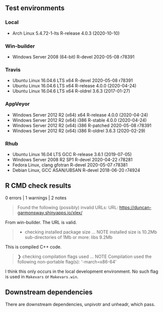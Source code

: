 ## Test environments

### Local
* Arch Linux 5.4.72-1-lts            R-release 4.0.3 (2020-10-10)

### Win-builder
* Windows Server 2008 (64-bit)       R-devel   2020-05-08 r78391

### Travis
* Ubuntu Linux 16.04.6 LTS x64       R-devel   2020-05-08 r78391
* Ubuntu Linux 16.04.6 LTS x64       R-release 4.0.0 (2020-04-24)
* Ubuntu Linux 16.04.6 LTS x64       R-oldrel  3.6.3 (2017-01-27)

### AppVeyor
* Windows Server 2012 R2 (x64) x64   R-release 4.0.0 (2020-04-24)
* Windows Server 2012 R2 (x64) i386  R-stable  4.0.0 (2020-04-24)
* Windows Server 2012 R2 (x64) i386  R-patched 2020-05-08 r78391
* Windows Server 2012 R2 (x64) i386  R-oldrel  3.6.3 (2020-02-29)

### Rhub
* Ubuntu Linux 16.04 LTS GCC         R-release 3.6.1 (2019-07-05)
* Windows Server 2008 R2 SP1         R-devel   2020-04-22 r78281
* Fedora Linux, clang gfotran        R-devel   2020-05-07 r78381
* Debian Linux, GCC ASAN/UBSAN       R-devel   2018-06-20 r74924

## R CMD check results
0 errors | 1 warnings | 2 notes

> Found the following (possibly) invalid URLs:
>   URL: https://duncan-garmonsway.shinyapps.io/xlex/

From win-builder. The URL is valid.

> * checking installed package size ... NOTE
>   installed size is 10.2Mb
>   sub-directories of 1Mb or more:
>     libs   9.2Mb

This is compiled C++ code.

> ❯ checking compilation flags used ... NOTE
>   Compilation used the following non-portable flag(s):
>    ‘-march=x86-64’

I think this only occurs in the local development environment.  No such flag is
used in `Makevars` or `Makevars.win`.

## Downstream dependencies

There are downstream dependencies, unpivotr and unheadr, which pass.
